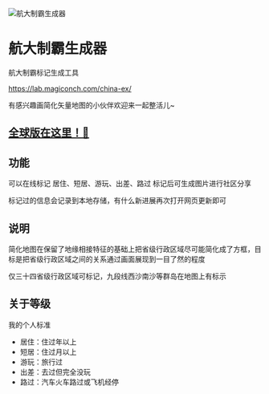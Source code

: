 ![航大制霸生成器](cover.png)
# 航大制霸生成器
航大制霸标记生成工具

https://lab.magiconch.com/china-ex/

有感兴趣画简化矢量地图的小伙伴欢迎来一起整活儿~ 

## [全球版在这里！🤗](https://github.com/itorr/world-ex)

## 功能
可以在线标记 居住、短居、游玩、出差、路过 标记后可生成图片进行社区分享

标记过的信息会记录到本地存储，有什么新进展再次打开网页更新即可

## 说明
简化地图在保留了地缘相接特征的基础上把省级行政区域尽可能简化成了方框，目标是把省级行政区域之间的关系通过画面展现到一目了然的程度

仅三十四省级行政区域可标记，九段线西沙南沙等群岛在地图上有标示

## 关于等级

我的个人标准

 - 居住：住过年以上
 - 短居：住过月以上
 - 游玩：旅行过
 - 出差：去过但完全没玩
 - 路过：汽车火车路过或飞机经停
